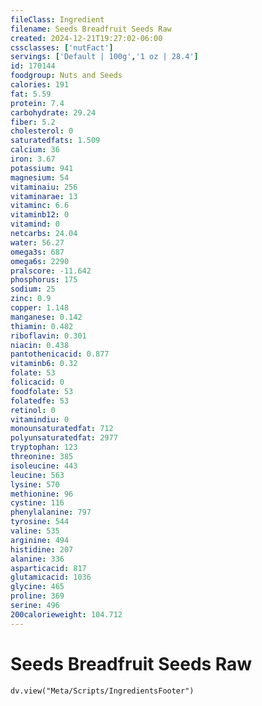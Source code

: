 ```yaml
---
fileClass: Ingredient
filename: Seeds Breadfruit Seeds Raw
created: 2024-12-21T19:27:02-06:00
cssclasses: ['nutFact']
servings: ['Default | 100g','1 oz | 28.4']
id: 170144
foodgroup: Nuts and Seeds
calories: 191
fat: 5.59
protein: 7.4
carbohydrate: 29.24
fiber: 5.2
cholesterol: 0
saturatedfats: 1.509
calcium: 36
iron: 3.67
potassium: 941
magnesium: 54
vitaminaiu: 256
vitaminarae: 13
vitaminc: 6.6
vitaminb12: 0
vitamind: 0
netcarbs: 24.04
water: 56.27
omega3s: 687
omega6s: 2290
pralscore: -11.642
phosphorus: 175
sodium: 25
zinc: 0.9
copper: 1.148
manganese: 0.142
thiamin: 0.482
riboflavin: 0.301
niacin: 0.438
pantothenicacid: 0.877
vitaminb6: 0.32
folate: 53
folicacid: 0
foodfolate: 53
folatedfe: 53
retinol: 0
vitamindiu: 0
monounsaturatedfat: 712
polyunsaturatedfat: 2977
tryptophan: 123
threonine: 385
isoleucine: 443
leucine: 563
lysine: 570
methionine: 96
cystine: 116
phenylalanine: 797
tyrosine: 544
valine: 535
arginine: 494
histidine: 207
alanine: 336
asparticacid: 817
glutamicacid: 1036
glycine: 465
proline: 369
serine: 496
200calorieweight: 104.712
---
```


# Seeds Breadfruit Seeds Raw

```dataviewjs
dv.view("Meta/Scripts/IngredientsFooter")
```